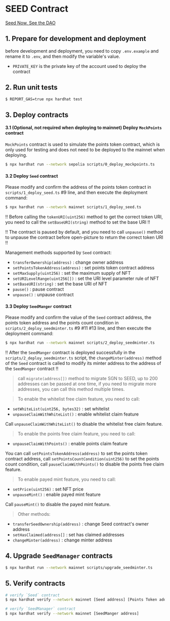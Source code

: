 # SEED Contract

[Seed Now, See the DAO](https://seed.seedao.xyz/)

## 1. Prepare for development and deployment

before development and deployment, you need to copy `.env.example` and rename it to `.env`, and then modify the variable's value.

- `PRIVATE_KEY` is the private key of the account used to deploy the contract

## 2. Run unit tests

```bash
$ REPORT_GAS=true npx hardhat test
```

## 3. Deploy contracts

#### 3.1 (Optional, not required when deploying to mainnet) Deploy `MockPoints` contract

`MockPoints` contract is used to simulate the points token contract, which is only used for testing and does not need to be deployed to the mainnet when deploying.

```bash
$ npx hardhat run --network sepolia scripts/0_deploy_mockpoints.ts
```

#### 3.2 Deploy `Seed` contract

Please modify and confirm the address of the points token contract in `scripts/1_deploy_seed.ts` #9 line, and then execute the deployment command:

```bash
$ npx hardhat run --network mainnet scripts/1_deploy_seed.ts
```

!! Before calling the `tokenURI(uint256)` method to get the correct token URI, you need to call the `setBaseURI(string)` method to set the base URI !!

!! The contract is paused by default, and you need to call `unpause()` method to unpause the contract before open-picture to return the correct token URI !!

Management methods supported by `Seed` contract:

- `transferOwnership(address)` : change owner address
- `setPointsTokenAddress(address)` : set points token contract address
- `setMaxSupply(uint256)` : set the maximum supply of NFT
- `setURILevelRange(uint256[])` : set the URI level parameter rule of NFT
- `setBaseURI(string)` : set the base URI of NFT
- `pause()` : pause contract
- `unpause()` : unpause contract

#### 3.3 Deploy `SeedManger` contract

Please modify and confirm the value of the `Seed` contract address, the points token address and the points count condition in `scripts/2_deploy_seedminter.ts` #9 #11 #13 line, and then execute the deployment command:

```bash
$ npx hardhat run --network mainnet scripts/2_deploy_seedminter.ts
```

!! After the `SeedManger` contract is deployed successfully in the `scripts/2_deploy_seedminter.ts` script, the `changeMinter(address)` method of the `Seed` contract is called to modify its minter address to the address of the `SeedManger` contract !!

> call `migrate(address[])` method to migrate SGN to SEED, up to 200 addresses can be passed at one time, if you need to migrate more addresses, you can call this method multiple times.

> To enable the whitelist free claim feature, you need to call:

- `setWhiteList(uint256, bytes32)` : set whitelist
- `unpauseClaimWithWhiteList()` : enable whitelist claim feature

Call `unpauseClaimWithWhiteList()` to disable the whitelist free claim feature.

> To enable the points free claim feature, you need to call:

- `unpauseClaimWithPoints()` : enable points claim feature

You can call `setPointsTokenAddress(address)` to set the points token contract address, call `setPointsCountCondition(uint256)` to set the points count condition, call `pauseClaimWithPoints()` to disable the points free claim feature.

> To enable payed mint feature, you need to call:

- `setPrice(uint256)` : set NFT price
- `unpauseMint()` : enable payed mint feature

Call `pauseMint()` to disable the payed mint feature.

> Other methods:

- `transferSeedOwnership(address)` : change Seed contract's owner address
- `setHasClaimed(address[]` : set has claimed addresses
- `changeMinter(address)` : change minter address

## 4. Upgrade `SeedManager` contracts

```bash
$ npx hardhat run --network mainnet scripts/upgrade_seedminter.ts
```

## 5. Verify contracts

```bash
# verify `Seed` contract
$ npx hardhat verify --network mainnet [Seed address] [Points Token address]

# verify `SeedManager` contract
$ npx hardhat verify --network mainnet [SeedManger address]
```
